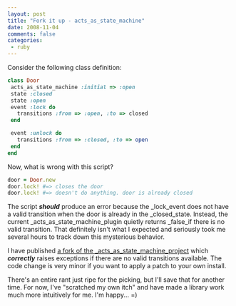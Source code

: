 ```yaml
---
layout: post
title: "Fork it up - acts_as_state_machine"
date: 2008-11-04
comments: false
categories:
 - ruby
---
```


Consider the following class definition:


```ruby
class Door
 acts_as_state_machine :initial => :open
 state :closed
 state :open
 event :lock do
   transitions :from => :open, :to => closed
 end

 event :unlock do
   transitions :from => :closed, :to => open
 end
end
```


Now, what is wrong with this script?

```ruby
door = Door.new
door.lock! #=> closes the door
door.lock! #=> doesn't do anything. door is already closed
```

The script **_should_** produce an error because the _lock_event does not have a valid transition when the door is already in the _closed_state. Instead, the current _acts\_as\_state\_machine_plugin quietly returns _false_if
there is no valid transition. That definitely isn't what I expected
and seriously took me several hours to track down this mysterious
behavior.

I have published [a fork of the _acts\_as\_state\_machine_project](http://github.com/wireframe/acts_as_state_machine/tree/master) which _**correctly**_ raises exceptions if there are no valid transitions available. The code change is very minor if you want to apply a patch to your own install.

There's an entire rant just ripe for the picking, but I'll save that for
another time. For now, I've "scratched my own itch" and have made a
library work much more intuitively for me. I'm happy... =)
